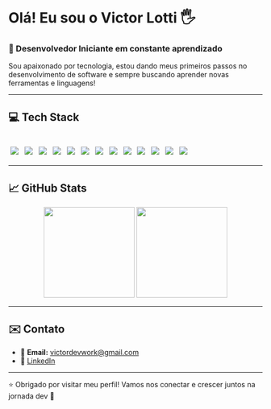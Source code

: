 # Olá! Eu sou o Victor Lotti 🖐️  
### 🚀 Desenvolvedor Iniciante em constante aprendizado

Sou apaixonado por tecnologia, estou dando meus primeiros passos no desenvolvimento de software e sempre buscando aprender novas ferramentas e linguagens!

---

## 💻 Tech Stack

<div style="display: inline_block"><br/>
  <img src="https://img.shields.io/badge/mysql-4479A1.svg?style=for-the-badge&logo=mysql&logoColor=white" style="margin: 4px;" />
  <img src="https://img.shields.io/badge/Udemy-A435F0?style=for-the-badge&logo=Udemy&logoColor=white" style="margin: 4px;" />
  <img src="https://img.shields.io/badge/spring-%236DB33F.svg?style=for-the-badge&logo=spring&logoColor=white" style="margin: 4px;" />
  <img src="https://img.shields.io/badge/Hibernate-59666C?style=for-the-badge&logo=Hibernate&logoColor=white" style="margin: 4px;" />
  <img src="https://img.shields.io/badge/Postman-FF6C37?style=for-the-badge&logo=postman&logoColor=white" style="margin: 4px;" />
  <img src="https://img.shields.io/badge/java-%23ED8B00.svg?style=for-the-badge&logo=openjdk&logoColor=white" style="margin: 4px;" />
  <img src="https://img.shields.io/badge/MongoDB-%234ea94b.svg?style=for-the-badge&logo=mongodb&logoColor=white" style="margin: 4px;" />
  <img src="https://img.shields.io/badge/Angular-DD0031?style=for-the-badge&logo=angular&logoColor=white" style="margin: 4px;" />
  <img src="https://img.shields.io/badge/CSS3-%231572B6.svg?style=for-the-badge&logo=css3&logoColor=white" style="margin: 4px;" />
  <img src="https://img.shields.io/badge/HTML5-E34F26?style=for-the-badge&logo=html5&logoColor=white" style="margin: 4px;" />
  <img src="https://img.shields.io/badge/TypeScript-3178C6?style=for-the-badge&logo=typescript&logoColor=white" style="margin: 4px;" />
  <img src="https://img.shields.io/badge/JavaScript-F7DF1E?style=for-the-badge&logo=javascript&logoColor=black" style="margin: 4px;" />
  <img src="https://img.shields.io/badge/Node.js-339933?style=for-the-badge&logo=nodedotjs&logoColor=white" style="margin: 4px;" />
</div>

---

## 📈 GitHub Stats

<div align="center">
  <img height="180em" src="https://github-readme-stats.vercel.app/api?username=victorlotti&show_icons=true&theme=radical&include_all_commits=true&count_private=true"/>
  <img height="180em" src="https://github-readme-stats.vercel.app/api/top-langs/?username=victorlotti&layout=compact&langs_count=8&theme=radical"/>
</div>

---

## ✉️ Contato

- 📧 **Email:** victordevwork@gmail.com 
- 💼 [LinkedIn](https://www.linkedin.com/in/victor-lotti-85894b261/)  

---

⭐️ Obrigado por visitar meu perfil! Vamos nos conectar e crescer juntos na jornada dev 🚀  
